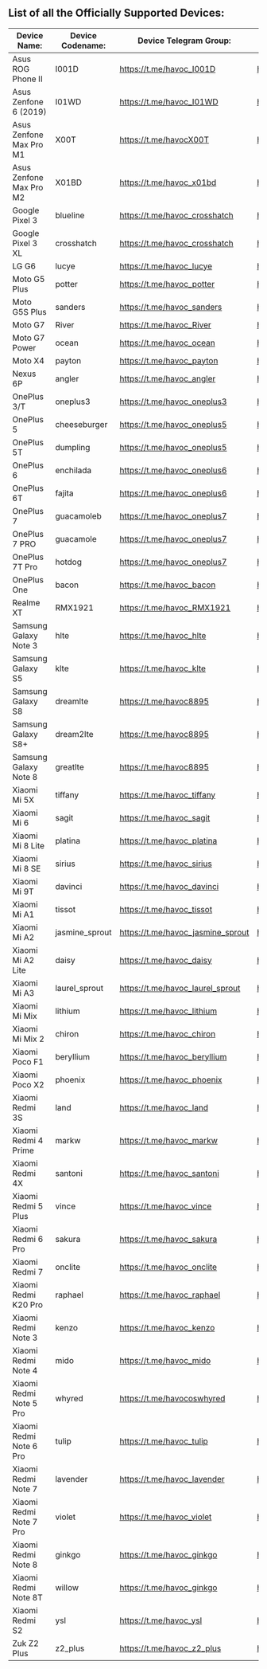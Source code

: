 List of all the Officially Supported Devices:
---------------------------------------------

|         Device Name:          | Device Codename: |      Device Telegram Group:        |          Maintainer:              |
|-------------------------------|------------------|------------------------------------|-----------------------------------|
| Asus ROG Phone II             | I001D            | https://t.me/havoc_I001D           | https://t.me/ComicoX              |
| Asus Zenfone 6 (2019)         | I01WD            | https://t.me/havoc_I01WD           | https://t.me/ComicoX              |
| Asus Zenfone Max Pro M1       | X00T             | https://t.me/havocX00T             | https://t.me/travarilo            |
| Asus Zenfone Max Pro M2       | X01BD            | https://t.me/havoc_x01bd           | https://t.me/SonalSingh18         |
| Google Pixel 3                | blueline         | https://t.me/havoc_crosshatch      | https://t.me/steveproski          |
| Google Pixel 3 XL             | crosshatch       | https://t.me/havoc_crosshatch      | https://t.me/steveproski          |
| LG G6                         | lucye            | https://t.me/havoc_lucye           | https://t.me/wolfsvk              |
| Moto G5 Plus                  | potter           | https://t.me/havoc_potter          | https://t.me/abhijit1998          |
| Moto G5S Plus                 | sanders          | https://t.me/havoc_sanders         | https://t.me/Ronax                |
| Moto G7                       | River            | https://t.me/havoc_River           | https://t.me/SyberHexen           |
| Moto G7 Power                 | ocean            | https://t.me/havoc_ocean           | https://t.me/Dark998              |
| Moto X4                       | payton           | https://t.me/havoc_payton          | https://t.me/SyberHexen           |
| Nexus 6P                      | angler           | https://t.me/havoc_angler          | https://t.me/roxxannee            |
| OnePlus 3/T                   | oneplus3         | https://t.me/havoc_oneplus3        | https://t.me/SKULSHADY            |
| OnePlus 5                     | cheeseburger     | https://t.me/havoc_oneplus5        | https://t.me/Tilaksid             |
| OnePlus 5T                    | dumpling         | https://t.me/havoc_oneplus5        | https://t.me/Tilaksid             |
| OnePlus 6                     | enchilada        | https://t.me/havoc_oneplus6        | https://t.me/rdjr5                |
| OnePlus 6T                    | fajita           | https://t.me/havoc_oneplus6        | https://t.me/rdjr5                |
| OnePlus 7                     | guacamoleb       | https://t.me/havoc_oneplus7        | https://t.me/TheHunter08          |
| OnePlus 7 PRO                 | guacamole        | https://t.me/havoc_oneplus7        | https://t.me/SKULSHADY            |
| OnePlus 7T Pro                | hotdog           | https://t.me/havoc_oneplus7        | https://t.me/SKULSHADY            |
| OnePlus One                   | bacon            | https://t.me/havoc_bacon           | https://t.me/ClintT1              |
| Realme XT                     | RMX1921          | https://t.me/havoc_RMX1921         | https://t.me/officialpro          |
| Samsung Galaxy Note 3         | hlte             | https://t.me/havoc_hlte            | https://t.me/Jprimero15           |
| Samsung Galaxy S5             | klte             | https://t.me/havoc_klte            | https://t.me/cnkzlyr              |
| Samsung Galaxy S8             | dreamlte         | https://t.me/havoc8895             | https://t.me/xEugW                |
| Samsung Galaxy S8+            | dream2lte        | https://t.me/havoc8895             | https://t.me/xEugW                |
| Samsung Galaxy Note 8         | greatlte         | https://t.me/havoc8895             | https://t.me/xEugW                |
| Xiaomi Mi 5X                  | tiffany          | https://t.me/havoc_tiffany         | https://t.me/blibwu               |
| Xiaomi Mi 6                   | sagit            | https://t.me/havoc_sagit           | https://t.me/EnderXH              |
| Xiaomi Mi 8 Lite              | platina          | https://t.me/havoc_platina         | https://t.me/riquebarros17        |
| Xiaomi Mi 8 SE                | sirius           | https://t.me/havoc_sirius          | https://t.me/dimasyudha           |
| Xiaomi Mi 9T                  | davinci          | https://t.me/havoc_davinci         | https://t.me/mountaser_halak      |
| Xiaomi Mi A1                  | tissot           | https://t.me/havoc_tissot          | https://t.me/mountaser_halak      |
| Xiaomi Mi A2                  | jasmine_sprout   | https://t.me/havoc_jasmine_sprout  | https://t.me/SiddharthBharadwaj   |
| Xiaomi Mi A2 Lite             | daisy            | https://t.me/havoc_daisy           | https://t.me/LuPeSolTec           |
| Xiaomi Mi A3                  | laurel_sprout    | https://t.me/havoc_laurel_sprout   | https://t.me/prakaship78          |
| Xiaomi Mi Mix                 | lithium          | https://t.me/havoc_lithium         | https://t.me/inkypen              |
| Xiaomi Mi Mix 2               | chiron           | https://t.me/havoc_chiron          | https://t.me/lightvortex242       |
| Xiaomi Poco F1                | beryllium        | https://t.me/havoc_beryllium       | https://t.me/Reignz3              |
| Xiaomi Poco X2                | phoenix          | https://t.me/havoc_phoenix         | https://t.me/blacksuan19          |
| Xiaomi Redmi 3S               | land             | https://t.me/havoc_land            | https://t.me/Sairam60             |
| Xiaomi Redmi 4 Prime          | markw            | https://t.me/havoc_markw           | https://t.me/ShihabZzz            |
| Xiaomi Redmi 4X               | santoni          | https://t.me/havoc_santoni         | https://t.me/beingstargazer       |
| Xiaomi Redmi 5 Plus           | vince            | https://t.me/havoc_vince           | https://t.me/KenHV                |
| Xiaomi Redmi 6 Pro            | sakura           | https://t.me/havoc_sakura          | https://t.me/mahajant99           |
| Xiaomi Redmi 7                | onclite          | https://t.me/havoc_onclite         | https://t.me/XtremeQ              |
| Xiaomi Redmi K20 Pro          | raphael          | https://t.me/havoc_raphael         | https://t.me/nuub1k               |
| Xiaomi Redmi Note 3           | kenzo            | https://t.me/havoc_kenzo           | https://t.me/Magicxavi            |
| Xiaomi Redmi Note 4           | mido             | https://t.me/havoc_mido            | https://t.me/Sagarrokade006       |
| Xiaomi Redmi Note 5 Pro       | whyred           | https://t.me/havocoswhyred         | https://t.me/notallowedontelegram |
| Xiaomi Redmi Note 6 Pro       | tulip            | https://t.me/havoc_tulip           | https://t.me/akhilmsachu          |
| Xiaomi Redmi Note 7           | lavender         | https://t.me/havoc_lavender        | http://t.me/Genkzsz11             |
| Xiaomi Redmi Note 7 Pro       | violet           | https://t.me/havoc_violet          | https://t.me/athuld               |
| Xiaomi Redmi Note 8           | ginkgo           | https://t.me/havoc_ginkgo          | https://t.me/SarisanSe            |
| Xiaomi Redmi Note 8T          | willow           | https://t.me/havoc_ginkgo          | https://t.me/SarisanSe            |
| Xiaomi Redmi S2               | ysl              | https://t.me/havoc_ysl             | https://t.me/mahajant99           |
| Zuk Z2 Plus                   | z2_plus          | https://t.me/havoc_z2_plus         | https://t.me/nikhilgohil3         |
